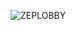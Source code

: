 ![ZEPLOBBY](https://github.com/pitapat428/sparta/assets/167290167/668e8e86-dccd-4aa6-a22e-4581d99a017c)
